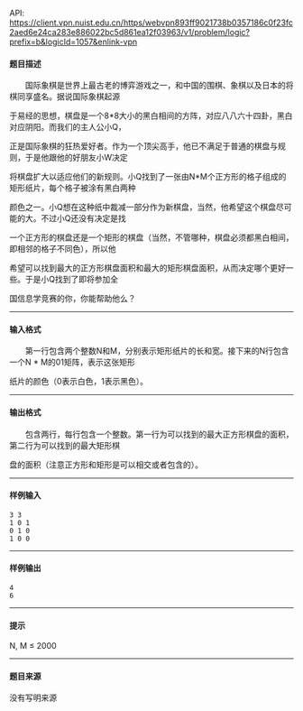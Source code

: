 API: https://client.vpn.nuist.edu.cn/https/webvpn893ff9021738b0357186c0f23fc2aed6e24ca283e886022bc5d861ea12f03963/v1/problem/logic?prefix=b&logicId=1057&enlink-vpn

#### 题目描述

　　国际象棋是世界上最古老的博弈游戏之一，和中国的围棋、象棋以及日本的将棋同享盛名。据说国际象棋起源

于易经的思想，棋盘是一个8\*8大小的黑白相间的方阵，对应八八六十四卦，黑白对应阴阳。而我们的主人公小Q，

正是国际象棋的狂热爱好者。作为一个顶尖高手，他已不满足于普通的棋盘与规则，于是他跟他的好朋友小W决定

将棋盘扩大以适应他们的新规则。小Q找到了一张由N\*M个正方形的格子组成的矩形纸片，每个格子被涂有黑白两种

颜色之一。小Q想在这种纸中裁减一部分作为新棋盘，当然，他希望这个棋盘尽可能的大。不过小Q还没有决定是找

一个正方形的棋盘还是一个矩形的棋盘（当然，不管哪种，棋盘必须都黑白相间，即相邻的格子不同色），所以他

希望可以找到最大的正方形棋盘面积和最大的矩形棋盘面积，从而决定哪个更好一些。于是小Q找到了即将参加全

国信息学竞赛的你，你能帮助他么？

---

#### 输入格式

　　第一行包含两个整数N和M，分别表示矩形纸片的长和宽。接下来的N行包含一个N \* M的01矩阵，表示这张矩形

纸片的颜色（0表示白色，1表示黑色）。

---

#### 输出格式

　　包含两行，每行包含一个整数。第一行为可以找到的最大正方形棋盘的面积，第二行为可以找到的最大矩形棋

盘的面积（注意正方形和矩形是可以相交或者包含的）。

---

#### 样例输入
```
3 3
1 0 1
0 1 0
1 0 0
```

---

#### 样例输出
```
4
6
```

---

#### 提示

N, M ≤ 2000

---

#### 题目来源

没有写明来源